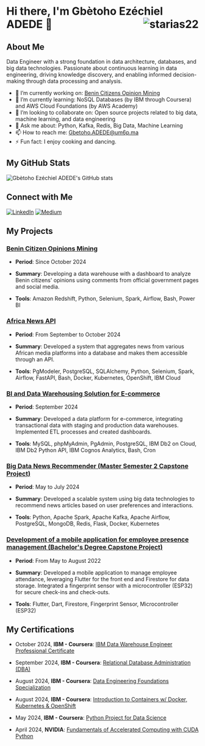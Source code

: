 
# Hi there, I'm Gbètoho Ezéchiel ADEDE 👋  <img align="right" src="https://komarev.com/ghpvc/?username=starias22&label=Profile%20views&color=0e75b6&style=flat" alt="starias22" />

## About Me

Data Engineer with a strong foundation in data architecture, databases, and big data technologies. Passionate about continuous learning in data engineering, driving knowledge discovery, and enabling informed decision-making through data processing and analysis.

- 🔭 I’m currently working on: [Benin Citizens Opinion Mining](https://github.com/Starias22/Benin-Citizens-Opinions-Analysis)
- 🌱 I’m currently learning: NoSQL Databases (by IBM through Coursera) and AWS Cloud Foundations (by AWS Academy)
- 👯 I’m looking to collaborate on: Open source projects related to big data, machine learning, and data engineering
- 💬 Ask me about: Python, Kafka, Redis, Big Data, Machine Learning
- 📫 How to reach me: Gbetoho.ADEDE@um6p.ma
- ⚡ Fun fact: I enjoy cooking and dancing.
<!---  🤔 I’m looking for help with: Optimizing distributed data processing systems --->

## My GitHub Stats

![Gbètoho Ezéchiel ADEDE's GitHub stats](https://github-readme-stats.vercel.app/api?username=Starias22&show_icons=true&theme=radical)

## Connect with Me

[![LinkedIn](https://img.shields.io/badge/LinkedIn-blue?style=flat&logo=linkedin&labelColor=blue)](https://www.linkedin.com/in/starias22/)
[![Medium](https://img.shields.io/badge/Medium-black?style=flat&logo=medium&labelColor=black)](https://medium.com/@Starias22)
<!--[![Personal Website](https://img.shields.io/badge/Website-red?style=flat&logo=google-chrome&labelColor=red)](https://starias22.github.io/)-->

## My Projects

### [Benin Citizen Opinions Mining](https://github.com/Starias22/Benin-Citizens-Opinions-Analysis)

- **Period**:  Since October 2024
  
- **Summary**: Developing a data warehouse with a dashboard to analyze Benin citizens' opinions using comments from official government pages and social media.
  
- **Tools**: Amazon Redshift, Python, Selenium, Spark, Airflow, Bash, Power BI
  

### [Africa News API](https://github.com/Starias22/Africa-News-API)

- **Period**:  From September to October 2024
  
- **Summary**: Developed a system that aggregates news from various African media platforms into a database and makes them accessible through an API.
  
- **Tools**: PgModeler, PostgreSQL, SQLAlchemy, Python, Selenium, Spark, Airflow, FastAPI, Bash, Docker, Kubernetes, OpenShift, IBM Cloud


### [BI and Data Warehousing Solution for E-commerce](https://github.com/Starias22/BI-and-Data-Warehousing-Solution-for-E-commerce)

- **Period**: September 2024

- **Summary**: Developed a data platform for e-commerce, integrating transactional data with staging and production data warehouses. Implemented ETL processes and created dashboards.
  
- **Tools**: MySQL, phpMyAdmin, PgAdmin, PostgreSQL, IBM Db2 on Cloud, IBM Db2 Python API, IBM Cognos Analytics, Bash, Cron
  
### [Big Data News Recommender (Master Semester 2 Capstone Project)](https://github.com/Starias22/Big-Data-News-Recommender)

- **Period**: May to July 2024

- **Summary**: Developed a scalable system using big data technologies to recommend news articles based on user preferences and interactions.

- **Tools**: Python, Apache Spark, Apache Kafka, Apache Airflow, PostgreSQL, MongoDB, Redis, Flask, Docker, Kubernetes
  
<!--- [Read More](https://starias22.github.io/big-data-news-recommender) -->

### [Development of a mobile application for employee presence management (Bachelor's Degree Capstone Project)](https://github.com/Starias22/PresenceApp)

- **Period**: From May to August 2022

- **Summary**: Developed a mobile application to manage employee attendance, leveraging Flutter for the front end and Firestore for data storage. Integrated a fingerprint sensor with a microcontroller (ESP32) for secure check-ins and check-outs.

- **Tools**: Flutter, Dart, Firestore, Fingerprint Sensor, Microcontroller (ESP32)

## My Certifications
 
- October 2024, **IBM - Coursera**: [IBM Data Warehouse Engineer Professional Certificate](https://www.coursera.org/account/accomplishments/specialization/XDLRTSQS4ZBP) 

- September 2024, **IBM - Coursera**: [Relational Database Administration (DBA)](https://www.coursera.org/account/accomplishments/records/41P3PS4GKMYA) 

- August 2024, **IBM - Coursera**: [Data Engineering Foundations Specialization](https://www.coursera.org/account/accomplishments/specialization/MEVE884X464A)

- August 2024, **IBM - Coursera**: [Introduction to Containers w/ Docker, Kubernetes & OpenShift](https://www.coursera.org/account/accomplishments/records/SJ09UD921KRI)

- May 2024, **IBM - Coursera**: [Python Project for Data Science](https://www.coursera.org/account/accomplishments/records/DEQJGNZ3Y67Z)
  
- April 2024, **NVIDIA**: [Fundamentals of Accelerated Computing with CUDA Python](https://learn.nvidia.com/certificates?id=vjqJEaJzRvGwfpqRS_5rAg)

